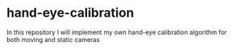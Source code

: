 # hand-eye-calibration
 In this repository I will implement my own hand-eye calibration algorithm for both moving and static cameras
